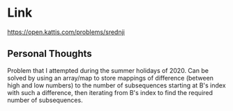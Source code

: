 # Link

https://open.kattis.com/problems/srednji

## Personal Thoughts
Problem that I attempted during the summer holidays of 2020. Can be solved by using an array/map to store mappings of difference (between high and low numbers) to the number of subsequences starting at B's index with such a difference, then iterating from B's index to find the required number of subsequences.

